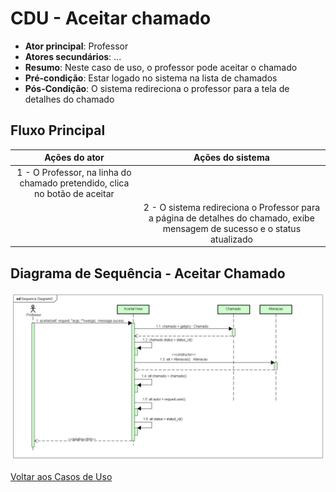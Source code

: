 # CDU - Aceitar chamado

-   **Ator principal**: Professor
-   **Atores secundários**: ...
-   **Resumo**: Neste caso de uso, o professor pode aceitar o chamado
-   **Pré-condição**: Estar logado no sistema na lista de chamados
-   **Pós-Condição**: O sistema redireciona o professor para a tela de detalhes do chamado

## Fluxo Principal

|                               Ações do ator                                |                                                      Ações do sistema                                                       |
| :------------------------------------------------------------------------: | :-------------------------------------------------------------------------------------------------------------------------: |
| 1 - O Professor, na linha do chamado pretendido, clica no botão de aceitar |                                                                                                                             |
|                                                                            | 2 - O sistema redireciona o Professor para a página de detalhes do chamado, exibe mensagem de sucesso e o status atualizado |

## Diagrama de Sequência - Aceitar Chamado

![diagrama de sequência aceitar chamado](img/aceitar_seq.png "Diagrama sequência - Aceitar Chamado")

[Voltar aos Casos de Uso](../cdu.md)
